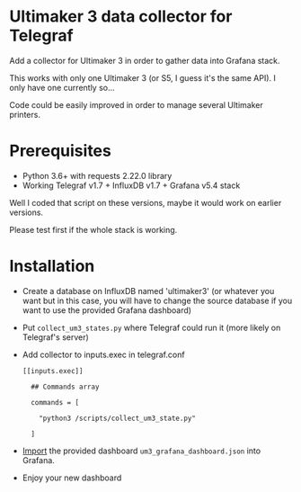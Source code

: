 # Ultimaker 3 data collector for Telegraf

Add a collector for Ultimaker 3 in order to gather data into Grafana stack.

This works with only one Ultimaker 3 (or S5, I guess it's the same API). I only
have one currently so...

Code could be easily improved in order to manage several Ultimaker printers.



Prerequisites 
=============

- Python 3.6+ with requests 2.22.0 library
- Working Telegraf v1.7 + InfluxDB v1.7 + Grafana v5.4 stack

Well I coded that script on these versions, maybe it would work on earlier 
versions.

Please test first if the whole stack is working.


Installation
============
- Create a database on InfluxDB named 'ultimaker3' (or whatever you want but in
this case, you will have to change the source database if you want to use the 
provided Grafana dashboard)


- Put `collect_um3_states.py` where Telegraf could run it (more likely on
Telegraf's server)


- Add collector to inputs.exec in telegraf.conf

      [[inputs.exec]]
    
        ## Commands array
      
        commands = [
      
          "python3 /scripts/collect_um3_state.py"
        
        ]


- [Import][1] the provided dashboard `um3_grafana_dashboard.json` into Grafana.

[1]: https://grafana.com/docs/reference/export_import/#importing-a-dashboard

- Enjoy your new dashboard